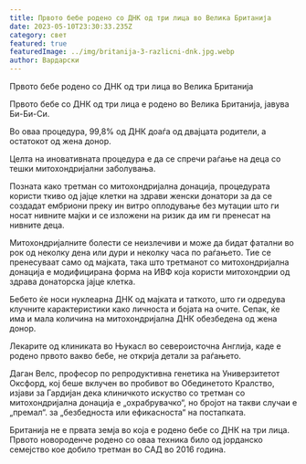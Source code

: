 ```yaml
---
title: Првото бебе родено со ДНК од три лица во Велика Британија
date: 2023-05-10T23:30:33.235Z
category: свет
featured: true
featuredImage: ../img/britanija-3-razlicni-dnk.jpg.webp
author: Вардарски
---
```

Првото бебе родено со ДНК од три лица во Велика Британија

Првото бебе со ДНК од три лица е родено во Велика Британија, јавува Би-Би-Си.

Во оваа процедура, 99,8% од ДНК доаѓа од двајцата родители, а остатокот од жена донор.

Целта на иновативната процедура е да се спречи раѓање на деца со тешки митохондријални заболувања.

Позната како третман со митохондријална донација, процедурата користи ткиво од јајце клетки на здрави женски донатори за да се создадат ембриони преку ин витро оплодување без мутации што ги носат нивните мајки и се изложени на ризик да им ги пренесат на нивните деца.

Митохондријалните болести се неизлечиви и може да бидат фатални во рок од неколку дена или дури и неколку часа по раѓањето. Тие се пренесуваат само од мајката, така што третманот со митохондријална донација е модифицирана форма на ИВФ која користи митохондрии од здрава донаторска јајце клетка.

Бебето ќе носи нуклеарна ДНК од мајката и таткото, што ги одредува клучните карактеристики како личноста и бојата на очите. Сепак, ќе има и мала количина на митохондријална ДНК обезбедена од жена донор.

Лекарите од клиниката во Њукасл во североисточна Англија, каде е родено првото вакво бебе, не открија детали за раѓањето.

Даган Велс, професор по репродуктивна генетика на Универзитетот Оксфорд, кој беше вклучен во пробивот во Обединетото Кралство, изјави за Гардијан дека клиничкото искуство со третман со митохондријална донација е „охрабрувачко“, но бројот на такви случаи е „премал“. за „безбедноста или ефикасноста“ на постапката.

Британија не е првата земја во која е родено бебе со ДНК на три лица. Првото новороденче родено со оваа техника било од јорданско семејство кое добило третман во САД во 2016 година.